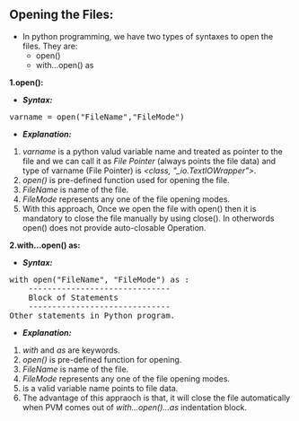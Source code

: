 ## Opening the Files:
- In python programming, we have two types of syntaxes to open the files. They are:
    - open()
    - with...open() as

**1.open():**
- ***Syntax:*** 
<pre>varname = open("FileName","FileMode")</pre>
- ***Explanation:***
1. _varname_ is a python valud variable name and treated as pointer to the file and we can call it as _File Pointer_ (always points the file data) and type of varname (File Pointer) is _<class, "\_io.TextIOWrapper">_.
2. _open()_ is pre-defined function used for opening the file.
3. _FileName_ is name of the file.
4. _FileMode_ represents any one of the file opening modes.
5. With this approach, Once we open the file with open() then it is mandatory to close the file manually by using close(). In otherwords open() does not provide auto-closable Operation.

**2.with...open() as:**
- ***Syntax:*** 
<pre>
with open("FileName", "FileMode") as <FilePointer>:
    ------------------------------
    Block of Statements
    ------------------------------
Other statements in Python program.</pre>
- ***Explanation:***
1. _with_ and _as_ are keywords.
2. _open()_ is pre-defined function for opening.
3. _FileName_ is name of the file.
4. _FileMode_ represents any one of the file opening modes.
5. _<FilePointer>_ is a valid variable name points to file data.
6. The advantage of this appraoch is that, it will close the file automatically when PVM comes out of _with...open()...as_ indentation block.
